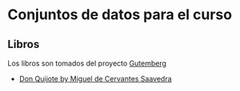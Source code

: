 # Conjuntos de datos para el curso
## Libros

Los libros son tomados del proyecto [Gutemberg](https://www.gutenberg.org/browse/languages/es)


* [Don Quijote by Miguel de Cervantes Saavedra](https://www.gutenberg.org/ebooks/2000)
